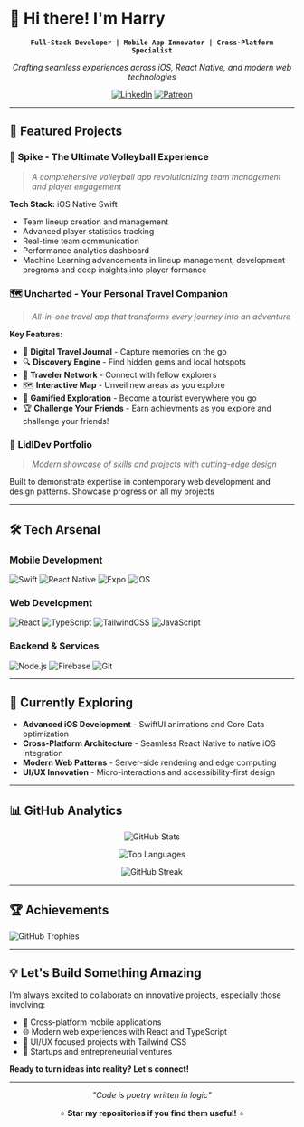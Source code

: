 # 👋 Hi there! I'm Harry

<div align="center">
  
**`Full-Stack Developer | Mobile App Innovator | Cross-Platform Specialist`**

*Crafting seamless experiences across iOS, React Native, and modern web technologies*

[![LinkedIn](https://img.shields.io/badge/LinkedIn-0077B5?style=for-the-badge&logo=linkedin&logoColor=white)](https://www.linkedin.com/in/harry-liddle-450a1b233/)
[![Patreon](https://img.shields.io/badge/Patreon-F96854?style=for-the-badge&logo=patreon&logoColor=white)](https://www.patreon.com/SpikeVolleyBall)

</div>

---

## 🚀 Featured Projects

### 🏐 **Spike** - The Ultimate Volleyball Experience
> *A comprehensive volleyball app revolutionizing team management and player engagement*

**Tech Stack:** iOS Native Swift
- Team lineup creation and management
- Advanced player statistics tracking
- Real-time team communication
- Performance analytics dashboard
- Machine Learning advancements in lineup management, development programs and deep insights into player formance

### 🗺️ **Uncharted** - Your Personal Travel Companion
> *All-in-one travel app that transforms every journey into an adventure*

**Key Features:**
- 📝 **Digital Travel Journal** - Capture memories on the go
- 🔍 **Discovery Engine** - Find hidden gems and local hotspots  
- 👥 **Traveler Network** - Connect with fellow explorers
- 🗺️ **Interactive Map** - Unveil new areas as you explore
- 🎯 **Gamified Exploration** - Become a tourist everywhere you go
- 🏆 **Challenge Your Friends** - Earn achievments as you explore and challenge your friends!

### 💼 **LidlDev Portfolio**
> *Modern showcase of skills and projects with cutting-edge design*

Built to demonstrate expertise in contemporary web development and design patterns.
Showcase progress on all my projects 

---

## 🛠️ Tech Arsenal

### **Mobile Development**
![Swift](https://img.shields.io/badge/Swift-FA7343?style=for-the-badge&logo=swift&logoColor=white)
![React Native](https://img.shields.io/badge/React_Native-20232A?style=for-the-badge&logo=react&logoColor=61DAFB)
![Expo](https://img.shields.io/badge/Expo-000020?style=for-the-badge&logo=expo&logoColor=white)
![iOS](https://img.shields.io/badge/iOS-000000?style=for-the-badge&logo=ios&logoColor=white)

### **Web Development**
![React](https://img.shields.io/badge/React-20232A?style=for-the-badge&logo=react&logoColor=61DAFB)
![TypeScript](https://img.shields.io/badge/TypeScript-007ACC?style=for-the-badge&logo=typescript&logoColor=white)
![TailwindCSS](https://img.shields.io/badge/Tailwind_CSS-38B2AC?style=for-the-badge&logo=tailwind-css&logoColor=white)
![JavaScript](https://img.shields.io/badge/JavaScript-F7DF1E?style=for-the-badge&logo=javascript&logoColor=black)

### **Backend & Services**
![Node.js](https://img.shields.io/badge/Node.js-43853D?style=for-the-badge&logo=node.js&logoColor=white)
![Firebase](https://img.shields.io/badge/Firebase-FFCA28?style=for-the-badge&logo=firebase&logoColor=black)
![Git](https://img.shields.io/badge/Git-F05032?style=for-the-badge&logo=git&logoColor=white)

---

## 🌱 Currently Exploring

- **Advanced iOS Development** - SwiftUI animations and Core Data optimization
- **Cross-Platform Architecture** - Seamless React Native to native iOS integration  
- **Modern Web Patterns** - Server-side rendering and edge computing
- **UI/UX Innovation** - Micro-interactions and accessibility-first design

---

## 📊 GitHub Analytics

<div align="center">
  
![GitHub Stats](https://github-readme-stats.vercel.app/api?username=LidlDev&show_icons=true&theme=tokyonight&hide_border=true&bg_color=0D1117&count_private=true)

![Top Languages](https://github-readme-stats.vercel.app/api/top-langs/?username=LidlDev&layout=compact&theme=tokyonight&hide_border=true&bg_color=0D1117&count_private=true&include_all_commits=true&cache_seconds=1800)

![GitHub Streak](https://github-readme-streak-stats.herokuapp.com/?user=LidlDev&theme=tokyonight&hide_border=true&background=0D1117)


</div>

---

## 🏆 Achievements

![GitHub Trophies](https://github-profile-trophy.vercel.app/?username=LidlDev&theme=tokyonight&no-frame=true&no-bg=true&margin-w=4&row=1)

---

## 💡 Let's Build Something Amazing

I'm always excited to collaborate on innovative projects, especially those involving:
- 📱 Cross-platform mobile applications
- 🌐 Modern web experiences with React and TypeScript
- 🎨 UI/UX focused projects with Tailwind CSS
- 🚀 Startups and entrepreneurial ventures

**Ready to turn ideas into reality? Let's connect!**

---

<div align="center">
  
*"Code is poetry written in logic"*

⭐ **Star my repositories if you find them useful!** ⭐

</div>
